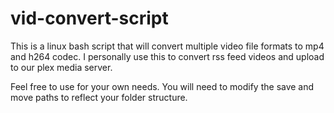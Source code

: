 # vid-convert-script
This is a linux bash script that will convert multiple video file formats to mp4 and h264 codec. I personally use this to convert rss feed videos and upload to our plex media server.

Feel free to use for your own needs. You will need to modify the save and move paths to reflect your folder structure.
